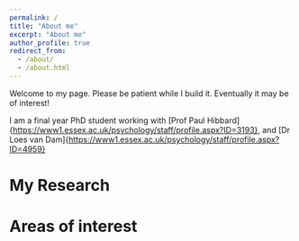 ```yaml
---
permalink: /
title: "About me"
excerpt: "About me"
author_profile: true
redirect_from: 
  - /about/
  - /about.html
---
```


Welcome to my page.  Please be patient while I build it.  Eventually it may be of interest!

I am a final year PhD student working with [Prof Paul Hibbard]{https://www1.essex.ac.uk/psychology/staff/profile.aspx?ID=3193}, and [Dr Loes van Dam]{https://www1.essex.ac.uk/psychology/staff/profile.aspx?ID=4959}


My Research
======

Areas of interest
======




